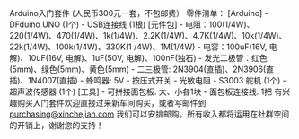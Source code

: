 Arduino入门套件 (人民币300元一套，不包邮费） 零件清单： [Arduino] - DFduino UNO (1个) - USB连接线 (1根) [元件包] - 电阻：100(1/4W)、220(1/4W)、470(1/4W)、1k(1/4W)、2.2K(1/4W)、4.7K(1/4W)、10k(1/4W)、22k(1/4W)、100k(1/4W)、330K(1 /4W)、1M(1/4W) - 电容：100uF(16V, 电解)、10uF(16V, 电解)、1uF(50V, 电解)、100nF(独石) - 发光二极管：红色(5mm)、绿色(5mm)、黄色(5mm) - 二三极管: 2N3904(直插)、2N3906(直插)、1N4007(直插) - 蜂鸣器: 5V - 按压式开关 - 光敏电阻 - S3003 舵机 (1个) - 超声波传感器 (1个) [工具] - 可拼接面包板: 大、小各1块 - 面包板连接线: 1把 有兴趣购买入门套件欢迎直接过来新车间购买，或者写邮件到 purchasing@xinchejian.com 我们可以安排邮购。所有收入都将运用在社群空间的开销上，谢谢您的支持！